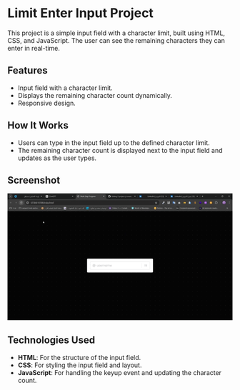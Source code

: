 # Limit Enter Input Project

This project is a simple input field with a character limit, built using HTML, CSS, and JavaScript. The user can see the remaining characters they can enter in real-time.

## Features

- Input field with a character limit.
- Displays the remaining character count dynamically.
- Responsive design.

## How It Works

- Users can type in the input field up to the defined character limit.
- The remaining character count is displayed next to the input field and updates as the user types.

## Screenshot

![Input Field Screenshot](limit-Enter-input.gif)

## Technologies Used

- **HTML**: For the structure of the input field.
- **CSS**: For styling the input field and layout.
- **JavaScript**: For handling the keyup event and updating the character count.
